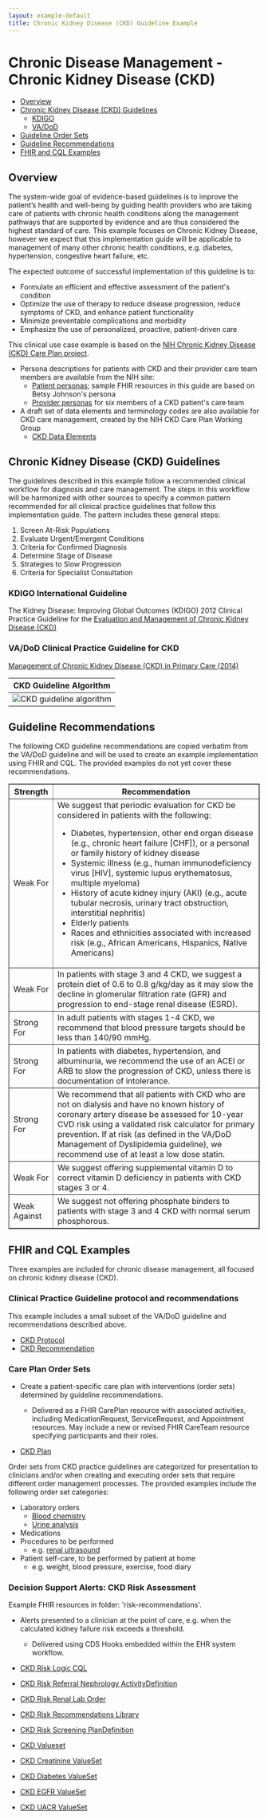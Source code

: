 ```yaml
---
layout: example-default
title: Chronic Kidney Disease (CKD) Guideline Example
---
```

# Chronic Disease Management - Chronic Kidney Disease (CKD)

* [Overview](#overview)
* [Chronic Kidney Disease (CKD) Guidelines](#chronic-kidney-disease-ckd-guidelines)
  * [KDIGO](#kdigo-international-guideline)
  * [VA/DoD](#vadod-clinical-practice-guideline-for-ckd)
* [Guideline Order Sets](#care-plan-order-sets)
* [Guideline Recommendations](#guideline-recommendations)
* [FHIR and CQL Examples](#fhir-and-cql-examples)

## Overview
The system-wide goal of evidence-based guidelines is to improve the patient’s health and well-being by guiding health providers who are taking care of patients with chronic health conditions along the management pathways that are supported by evidence and are thus considered the highest standard of care.
This example focuses on Chronic Kidney Disease, however we expect that this implementation guide will be applicable to management of many other chronic health conditions, e.g. diabetes, hypertension, congestive heart failure, etc.

The expected outcome of successful implementation of this guideline is to:
* Formulate an efficient and effective assessment of the patient's condition
* Optimize the use of therapy to reduce disease progression, reduce symptoms of CKD, and enhance patient functionality
* Minimize preventable complications and morbidity
* Emphasize the use of personalized, proactive, patient-driven care

This clinical use case example is based on the [NIH Chronic Kidney Disease (CKD) Care Plan project](https://www.niddk.nih.gov/health-information/communication-programs/nkdep/working-groups/health-information-technology/development-electronic-ckd-care-plan).
* Persona descriptions for patients with CKD and their provider care team members are available from the NIH site:
  * [Patient personas](https://www.niddk.nih.gov/-/media/Files/Health-Information/Communication-Programs/NKDEP/Patient_Personas_508.pdf?la=en); sample FHIR resources in this guide are based on Betsy Johnson's persona
  * [Provider personas](https://www.niddk.nih.gov/-/media/Files/Health-Information/Communication-Programs/NKDEP/Provider_Personas_508.pdf?la=en) for six members of a CKD patient's care team
* A draft set of data elements and terminology codes are also available for CKD care management, created by the NIH CKD Care Plan Working Group
  * [CKD Data Elements](https://www.niddk.nih.gov/health-information/communication-programs/nkdep/working-groups/health-information-technology/development-electronic-ckd-care-plan#draftSet)

## Chronic Kidney Disease (CKD) Guidelines
The guidelines described in this example follow a recommended clinical workflow for diagnosis and care management. The steps in this workflow will be harmonized with other sources to specify a common pattern recommended for all clinical practice guidelines that follow this implementation guide. The pattern includes these general steps:
1. Screen At-Risk Populations
2. Evaluate Urgent/Emergent Conditions
3. Criteria for Confirmed Diagnosis
4. Determine Stage of Disease
5. Strategies to Slow Progression
6. Criteria for Specialist Consultation

### KDIGO International Guideline
The Kidney Disease: Improving Global Outcomes (KDIGO) 2012 Clinical Practice Guideline for the
[Evaluation and Management of Chronic Kidney Disease (CKD)](https://kdigo.org/guidelines/ckd-evaluation-and-management/)


### VA/DoD Clinical Practice Guideline for CKD
[Management of Chronic Kidney Disease (CKD) in Primary Care (2014)](https://www.healthquality.va.gov/guidelines/cd/ckd/index.asp)

| CKD Guideline Algorithm |
| --- |
| ![CKD guideline algorithm](images/ckd-cpg-algorithm.png) |

## Guideline Recommendations
The following CKD guideline recommendations are copied verbatim from the VA/DoD guideline and will be used to create an example implementation using FHIR and CQL. The provided examples do not yet cover these recommendations.

<table border="1" cellpadding="2">
<tr align="center"><th>Strength</th>
<th>Recommendation</th></tr>

<tr><td>Weak For</td>
<td>
We suggest that periodic evaluation for CKD be considered in patients with the following: <ul>
<li>Diabetes, hypertension, other end organ disease (e.g., chronic heart failure [CHF]), or a personal or family history of kidney disease</li>
<li>Systemic illness (e.g., human immunodeficiency virus [HIV], systemic lupus erythematosus, multiple myeloma)</li>
<li>History of acute kidney injury (AKI) (e.g., acute tubular necrosis, urinary tract obstruction, interstitial nephritis)</li>
<li>Elderly patients</li>
<li>Races and ethnicities associated with increased risk (e.g., African Americans, Hispanics, Native Americans)</li>
</ul>
</td></tr>
<tr>
<td>Weak For</td>
<td>In patients with stage 3 and 4 CKD, we suggest a protein diet of 0.6 to 0.8 g/kg/day as it may slow the decline in glomerular filtration rate (GFR) and progression to end-stage renal disease (ESRD).</td>
</tr>
<tr>
<td>Strong For</td>
<td>In adult patients with stages 1-4 CKD, we recommend that blood pressure targets should be less than 140/90 mmHg.</td>
</tr>
<tr>
<td>Strong For</td>
<td>In patients with diabetes, hypertension, and albuminuria, we recommend the use of an ACEI or ARB to slow the progression of CKD, unless there is documentation of intolerance.</td>
</tr>
<tr>
<td>Strong For</td>
<td>We recommend that all patients with CKD who are not on dialysis and have no known history of coronary artery disease be assessed for 10-year CVD risk using a validated risk calculator for primary prevention. If at risk (as defined in the VA/DoD Management of Dyslipidemia guideline), we recommend use of at least a low dose statin.</td>
</tr>
<tr>
<td>Weak For</td>
<td>We suggest offering supplemental vitamin D to correct vitamin D deficiency in patients with CKD stages 3 or 4.</td>
</tr>
<tr>
<td>Weak Against</td>
<td>We suggest not offering phosphate binders to patients with stage 3 and 4 CKD with normal serum phosphorous.</td>
</tr>
</table>

## FHIR and CQL Examples
Three examples are included for chronic disease management, all focused on chronic kidney disease (CKD).

### Clinical Practice Guideline protocol and recommendations

This example includes a small subset of the VA/DoD guideline and recommendations described above.

* [CKD Protocol](../../PlanDefinition-va-ckd-protocol.html)
* [CKD Recommendation](../../PlanDefinition-va-ckd-recommendations.html)

### Care Plan Order Sets

* Create a patient-specific care plan with interventions (order sets) determined by guideline recommendations.
  * Delivered as a FHIR CarePlan resource with associated activities, including MedicationRequest, ServiceRequest, and Appointment resources. May include a new or revised FHIR CareTeam resource specifying participants and their roles.

* [CKD Plan](../../PlanDefinition-cc-cpg-plan-ckd.html)

Order sets from CKD practice guidelines are categorized for presentation to clinicians and/or when creating and executing order sets that require different order management processes. The provided examples include the following order set categories:
* Laboratory orders
  * [Blood chemistry](../../ActivityDefinition-cc-cpg-activity-lab-metabolic.html)
  * [Urine analysis](../../ActivityDefinition-cc-cpg-activity-lab-creatinine.html)
* Medications
* Procedures to be performed
  * e.g. [renal ultrasound](../../ActivityDefinition-cc-cpg-activity-ultrasound-renal.html)
* Patient self-care, to be performed by patient at home
  * e.g. weight, blood pressure, exercise, food diary

### Decision Support Alerts: CKD Risk Assessment
Example FHIR resources in folder: 'risk-recommendations'.

* Alerts presented to a clinician at the point of care, e.g. when the calculated kidney failure risk exceeds a threshold.
  * Delivered using CDS Hooks embedded within the EHR system workflow.

* [CKD Risk Logic CQL](CKDRiskLogic-1.0.html)
* [CKD Risk Referral Nephrology ActivityDefinition](../../ActivityDefinition-ckd-risk-referral-nephrology.html)
* [CKD Risk Renal Lab Order](../../ActivityDefinition-ckd-risk-renal-lab-order.html)
* [CKD Risk Recommendations Library](../../Library-CKDRiskLogic.html)
* [CKD Risk Screening PlanDefinition](../../PlanDefinition-ckd-risk-screening.html)
* [CKD Valueset](../../ValueSet-ckd-valueset-ckd.html)
* [CKD Creatinine ValueSet](../../ValueSet-ckd-valueset-creatinine.html)
* [CKD Diabetes ValueSet](../../ValueSet-ckd-valueset-diabetes.html)
* [CKD EGFR ValueSet](../../ValueSet-ckd-valueset-egfr.html)
* [CKD UACR ValueSet](../../ValueSet-ckd-valueset-uacr.html)
